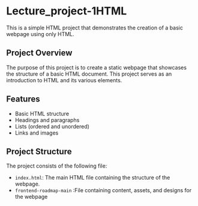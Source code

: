 # Lecture_project-1HTML

This is a simple HTML project that demonstrates the creation of a basic webpage using only HTML.

## Project Overview

The purpose of this project is to create a static webpage that showcases the structure of a basic HTML document. This project serves as an introduction to HTML and its various elements.

## Features

- Basic HTML structure
- Headings and paragraphs
- Lists (ordered and unordered)
- Links and images

## Project Structure

The project consists of the following file:

- `index.html`: The main HTML file containing the structure of the webpage.
- `frontend-roadmap-main` :File containing content, assets, and designs for the webpage

